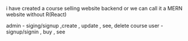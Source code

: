 i have created a course selling website backend 
or we can call it a MERN website without R(React)

admin - siging/signup ,create , update , see, delete course
user - signup/signin , buy , see
